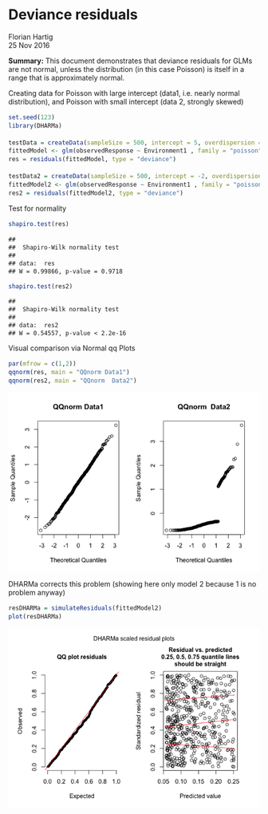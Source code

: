 # Deviance residuals
Florian Hartig  
25 Nov 2016  

**Summary:** This document demonstrates that deviance residuals for GLMs are not normal, unless the distribution (in this case Poisson) is itself in a range that is approximately normal.

Creating data for Poisson with large intercept (data1, i.e. nearly normal distribution), and Poisson with small intercept (data 2, strongly skewed)



```r
set.seed(123)
library(DHARMa)

testData = createData(sampleSize = 500, intercept = 5, overdispersion = 0, family = poisson(), randomEffectVariance = 0)
fittedModel <- glm(observedResponse ~ Environment1 , family = "poisson", data = testData)
res = residuals(fittedModel, type = "deviance")

testData2 = createData(sampleSize = 500, intercept = -2, overdispersion = 0, family = poisson(), randomEffectVariance = 0)
fittedModel2 <- glm(observedResponse ~ Environment1 , family = "poisson", data = testData2)
res2 = residuals(fittedModel2, type = "deviance")
```

Test for normality


```r
shapiro.test(res)
```

```
## 
## 	Shapiro-Wilk normality test
## 
## data:  res
## W = 0.99866, p-value = 0.9718
```

```r
shapiro.test(res2)
```

```
## 
## 	Shapiro-Wilk normality test
## 
## data:  res2
## W = 0.54557, p-value < 2.2e-16
```


Visual comparison via Normal qq Plots


```r
par(mfrow = c(1,2))
qqnorm(res, main = "QQnorm Data1")
qqnorm(res2, main = "QQnorm  Data2")
```

![](DevianceResiduals_files/figure-html/unnamed-chunk-3-1.png)<!-- -->

DHARMa corrects this problem (showing here only model 2 because 1 is no problem anyway)



```r
resDHARMa = simulateResiduals(fittedModel2)
plot(resDHARMa)
```

![](DevianceResiduals_files/figure-html/unnamed-chunk-4-1.png)<!-- -->

